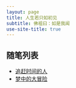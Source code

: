 ```yaml
---
layout: page
title: 人生若只如初见
subtitle: 佛祖曰：如是我闻
use-site-title: true
---
```


## 随笔列表

- [追赶时间的人](2017-05-05-chase-time)
- [梦中的大冒险](2017-05-06-dream)
